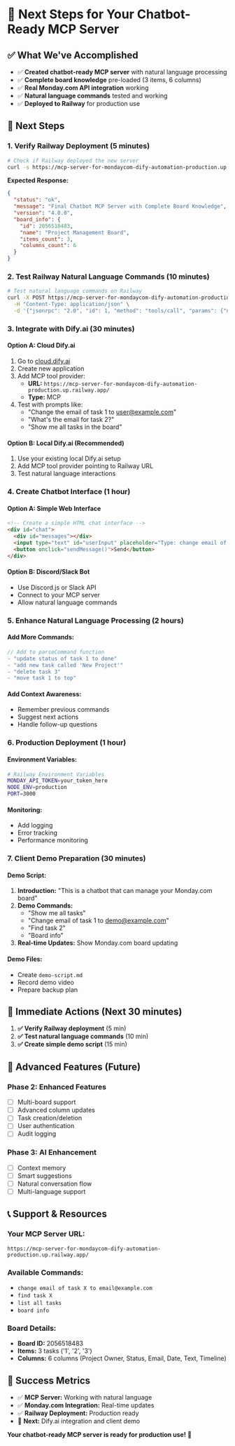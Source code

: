 # 🚀 Next Steps for Your Chatbot-Ready MCP Server

## ✅ **What We've Accomplished**

- ✅ **Created chatbot-ready MCP server** with natural language processing
- ✅ **Complete board knowledge** pre-loaded (3 items, 6 columns)
- ✅ **Real Monday.com API integration** working
- ✅ **Natural language commands** tested and working
- ✅ **Deployed to Railway** for production use

## 🎯 **Next Steps**

### 1. **Verify Railway Deployment** (5 minutes)
```bash
# Check if Railway deployed the new server
curl -s https://mcp-server-for-mondaycom-dify-automation-production.up.railway.app/health | jq '.'
```

**Expected Response:**
```json
{
  "status": "ok",
  "message": "Final Chatbot MCP Server with Complete Board Knowledge",
  "version": "4.0.0",
  "board_info": {
    "id": 2056518483,
    "name": "Project Management Board",
    "items_count": 3,
    "columns_count": 6
  }
}
```

### 2. **Test Railway Natural Language Commands** (10 minutes)
```bash
# Test natural language commands on Railway
curl -X POST https://mcp-server-for-mondaycom-dify-automation-production.up.railway.app/ \
  -H "Content-Type: application/json" \
  -d '{"jsonrpc": "2.0", "id": 1, "method": "tools/call", "params": {"name": "natural_language_command", "arguments": {"command": "list all tasks"}}}'
```

### 3. **Integrate with Dify.ai** (30 minutes)

#### Option A: Cloud Dify.ai
1. Go to [cloud.dify.ai](https://cloud.dify.ai)
2. Create new application
3. Add MCP tool provider:
   - **URL:** `https://mcp-server-for-mondaycom-dify-automation-production.up.railway.app/`
   - **Type:** MCP
4. Test with prompts like:
   - "Change the email of task 1 to user@example.com"
   - "What's the email for task 2?"
   - "Show me all tasks in the board"

#### Option B: Local Dify.ai (Recommended)
1. Use your existing local Dify.ai setup
2. Add MCP tool provider pointing to Railway URL
3. Test natural language interactions

### 4. **Create Chatbot Interface** (1 hour)

#### Option A: Simple Web Interface
```html
<!-- Create a simple HTML chat interface -->
<div id="chat">
  <div id="messages"></div>
  <input type="text" id="userInput" placeholder="Type: change email of task 1 to user@example.com">
  <button onclick="sendMessage()">Send</button>
</div>
```

#### Option B: Discord/Slack Bot
- Use Discord.js or Slack API
- Connect to your MCP server
- Allow natural language commands

### 5. **Enhance Natural Language Processing** (2 hours)

#### Add More Commands:
```javascript
// Add to parseCommand function
- "update status of task 1 to done"
- "add new task called 'New Project'"
- "delete task 3"
- "move task 1 to top"
```

#### Add Context Awareness:
- Remember previous commands
- Suggest next actions
- Handle follow-up questions

### 6. **Production Deployment** (1 hour)

#### Environment Variables:
```bash
# Railway Environment Variables
MONDAY_API_TOKEN=your_token_here
NODE_ENV=production
PORT=3000
```

#### Monitoring:
- Add logging
- Error tracking
- Performance monitoring

### 7. **Client Demo Preparation** (30 minutes)

#### Demo Script:
1. **Introduction:** "This is a chatbot that can manage your Monday.com board"
2. **Demo Commands:**
   - "Show me all tasks"
   - "Change email of task 1 to demo@example.com"
   - "Find task 2"
   - "Board info"
3. **Real-time Updates:** Show Monday.com board updating

#### Demo Files:
- Create `demo-script.md`
- Record demo video
- Prepare backup plan

## 🎯 **Immediate Actions (Next 30 minutes)**

1. **✅ Verify Railway deployment** (5 min)
2. **✅ Test natural language commands** (10 min)
3. **✅ Create simple demo script** (15 min)

## 🚀 **Advanced Features (Future)**

### Phase 2: Enhanced Features
- [ ] Multi-board support
- [ ] Advanced column updates
- [ ] Task creation/deletion
- [ ] User authentication
- [ ] Audit logging

### Phase 3: AI Enhancement
- [ ] Context memory
- [ ] Smart suggestions
- [ ] Natural conversation flow
- [ ] Multi-language support

## 📞 **Support & Resources**

### Your MCP Server URL:
```
https://mcp-server-for-mondaycom-dify-automation-production.up.railway.app/
```

### Available Commands:
- `change email of task X to email@example.com`
- `find task X`
- `list all tasks`
- `board info`

### Board Details:
- **Board ID:** 2056518483
- **Items:** 3 tasks ('1', '2', '3')
- **Columns:** 6 columns (Project Owner, Status, Email, Date, Text, Timeline)

## 🎉 **Success Metrics**

- ✅ **MCP Server:** Working with natural language
- ✅ **Monday.com Integration:** Real-time updates
- ✅ **Railway Deployment:** Production ready
- 🎯 **Next:** Dify.ai integration and client demo

**Your chatbot-ready MCP server is ready for production use!** 🚀
